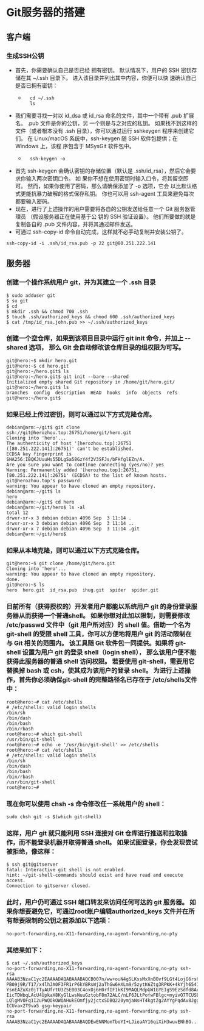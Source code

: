 # Git服务器的搭建

## 客户端

### 生成SSH公钥

-  首先，你需要确认自己是否已经
拥有密钥。 默认情况下，用户的 SSH 密钥存储在其 ~/.ssh 目录下。 进入该目录并列出其中内容，你便可以快
速确认自己是否已拥有密钥：
	- ``` {.line-numbers}
		cd ~/.ssh
		ls
		```
- 我们需要寻找一对以 id_dsa 或 id_rsa 命名的文件，其中一个带有 .pub 扩展名。 .pub 文件是你的公钥，另
一个则是与之对应的私钥。 如果找不到这样的文件（或者根本没有 .ssh 目录），你可以通过运行 sshkeygen 程序来创建它们。 在 Linux/macOS 系统中，ssh-keygen 随 SSH 软件包提供；在 Windows 上，该程
序包含于 MSysGit 软件包中。
	- ``` {.line-numbers}
		ssh-keygen -o
		```
- 首先 ssh-keygen 会确认密钥的存储位置（默认是 .ssh/id_rsa），然后它会要求你输入两次密钥口令。 如
果你不想在使用密钥时输入口令，将其留空即可。 然而，如果你使用了密码，那么请确保添加了 -o 选项，它会
以比默认格式更能抗暴力破解的格式保存私钥。 你也可以用 ssh-agent 工具来避免每次都要输入密码。
- 现在，进行了上述操作的用户需要将各自的公钥发送给任意一个 Git 服务器管理员 （假设服务器正在使用基于公
钥的 SSH 验证设置）。 他们所要做的就是复制各自的 .pub 文件内容，并将其通过邮件发送。
- 可通过 ssh-copy-id 命令自动完成，这样就不必手动复制并安装公钥了。

``` {.line-numbers}
ssh-copy-id -i .ssh/id_rsa.pub -p 22 git@80.251.222.141
```

## 服务器

### 创建一个操作系统用户 git，并为其建立一个 .ssh 目录

``` {.line-numbers}
$ sudo adduser git
$ su git
$ cd
$ mkdir .ssh && chmod 700 .ssh
$ touch .ssh/authorized_keys && chmod 600 .ssh/authorized_keys
$ cat /tmp/id_rsa.john.pub >> ~/.ssh/authorized_keys
```

### 创建一个空仓库，如果到该项目目录中运行 git init 命令，并加上 --shared 选项， 那么 Git 会自动修改该仓库目录的组权限为可写。

``` {.line-numbers}
git@hero:~$ mkdir hero.git
git@hero:~$ cd hero.git
git@hero:~/hero.git$ ls
git@hero:~/hero.git$ git init --bare --shared
Initialized empty shared Git repository in /home/git/hero.git/
git@hero:~/hero.git$ ls
branches  config  description  HEAD  hooks  info  objects  refs
git@hero:~/hero.git$
```

### 如果已经上传过密钥，则可以通过以下方式克隆仓库。

``` {.line-numbers}
debian@arm:~/git$ git clone ssh://git@herozhou.top:26751/home/git/hero.git
Cloning into 'hero'...
The authenticity of host '[herozhou.top]:26751 ([80.251.222.141]:26751)' can't be established.
ECDSA key fingerprint is SHA256:IBQKJUuuHs55DLgSa58GzY4f2V3SFJs/bFHfglEZn/A.
Are you sure you want to continue connecting (yes/no)? yes
Warning: Permanently added '[herozhou.top]:26751,[80.251.222.141]:26751' (ECDSA) to the list of known hosts.
git@herozhou.top's password:
warning: You appear to have cloned an empty repository.
debian@arm:~/git$ ls
hero
debian@arm:~/git$ cd hero
debian@arm:~/git/hero$ ls -al
total 12
drwxr-xr-x 3 debian debian 4096 Sep  3 11:14 .
drwxr-xr-x 3 debian debian 4096 Sep  3 11:14 ..
drwxr-xr-x 7 debian debian 4096 Sep  3 11:14 .git
debian@arm:~/git/hero$
```

### 如果从本地克隆，则可以通过以下方式克隆仓库。

``` {.line-numbers}
git@hero:~$ git clone /home/git/hero.git
Cloning into 'hero'...
warning: You appear to have cloned an empty repository.
done.
git@hero:~$ ls
hero  hero.git  id_rsa.pub  ihug.git  spider  spider.git
```

### 目前所有（获得授权的）开发者用户都能以系统用户 git 的身份登录服务器从而获得一个普通shell。 如果你想对此加以限制，则需要修改 /etc/passwd 文件中（git 用户所对应）的 shell 值。借助一个名为 git-shell 的受限 shell 工具，你可以方便地将用户 git 的活动限制在与 Git 相关的范围内。 该工具随 Git 软件包一同提供。如果将 git-shell 设置为用户 git 的登录 shell（login shell）， 那么该用户便不能获得此服务器的普通 shell 访问权限。 若要使用 git-shell，需要用它替换掉 bash 或 csh，使其成为该用户的登录 shell。 为进行上述操作，首先你必须确保git-shell 的完整路径名已存在于 /etc/shells文件中：

``` {.line-numbers}
root@hero:~# cat /etc/shells
# /etc/shells: valid login shells
/bin/sh
/bin/dash
/bin/bash
/bin/rbash
root@hero:~# which git-shell
/usr/bin/git-shell
root@hero:~# echo -e '/usr/bin/git-shell' >> /etc/shells
root@hero:~# cat /etc/shells
# /etc/shells: valid login shells
/bin/sh
/bin/dash
/bin/bash
/bin/rbash
/usr/bin/git-shell
root@hero:~#
```

### 现在你可以使用 chsh <username> -s <shell> 命令修改任一系统用户的 shell：
``` {.line-numbers}
sudo chsh git -s $(which git-shell)
```

### 这样，用户 git 就只能利用 SSH 连接对 Git 仓库进行推送和拉取操作，而不能登录机器并取得普通 shell。 如果试图登录，你会发现尝试被拒绝，像这样：

``` {.line-numbers}
$ ssh git@gitserver
fatal: Interactive git shell is not enabled.
hint: ~/git-shell-commands should exist and have read and execute access.
Connection to gitserver closed.
```

### 此时，用户仍可通过 SSH 端口转发来访问任何可达的 git 服务器。 如果你想要避免它，可通过root账户编辑authorized_keys 文件并在所有想要限制的公钥之前添加以下选项：

``` {.line-numbers}
no-port-forwarding,no-X11-forwarding,no-agent-forwarding,no-pty
```

### 其结果如下：

``` {.line-numbers}
$ cat ~/.ssh/authorized_keys
no-port-forwarding,no-X11-forwarding,no-agent-forwarding,no-pty ssh-rsa
AAAAB3NzaC1yc2EAAAADAQABAAABAQCB007n/ww+ouN4gSLKssMxXnBOvf9LGt4LojG6rs6h
PB09j9R/T17/x4lhJA0F3FR1rP6kYBRsWj2aThGw6HXLm9/5zytK6Ztg3RPKK+4kYjh6541N
YsnEAZuXz0jTTyAUfrtU3Z5E003C4oxOj6H0rfIF1kKI9MAQLMdpGW1GYEIgS9EzSdfd8AcC
IicTDWbqLAcU4UpkaX8KyGlLwsNuuGztobF8m72ALC/nLF6JLtPofwFBlgc+myivO7TCUSBd
LQlgMVOFq1I2uPWQOkOWQAHukEOmfjy2jctxSDBQ220ymjaNsHT4kgtZg2AYYgPqdAv8JggJ
ICUvax2T9va5 gsg-keypair
no-port-forwarding,no-X11-forwarding,no-agent-forwarding,no-pty ssh-rsa
AAAAB3NzaC1yc2EAAAADAQABAAABAQDEwENNMomTboYI+LJieaAY16qiXiH3wuvENhBG...
```
